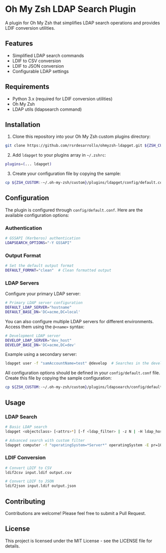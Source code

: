 # Oh My Zsh LDAP Search Plugin

A plugin for Oh My Zsh that simplifies LDAP search operations and provides LDIF conversion utilities.

## Features

- Simplified LDAP search commands
- LDIF to CSV conversion
- LDIF to JSON conversion
- Configurable LDAP settings

## Requirements

- Python 3.x (required for LDIF conversion utilities)
- Oh My Zsh
- LDAP utils (ldapsearch command)

## Installation

1. Clone this repository into your Oh My Zsh custom plugins directory:

```bash
git clone https://github.com/rsrdesarrollo/ohmyzsh-ldapget.git ${ZSH_CUSTOM:-~/.oh-my-zsh/custom}/plugins/ldapget
```

2. Add `ldapget` to your plugins array in `~/.zshrc`:

```bash
plugins=(... ldapget)
```

3. Create your configuration file by copying the sample:

```bash
cp ${ZSH_CUSTOM:-~/.oh-my-zsh/custom}/plugins/ldapget/config/default.conf.sample ${ZSH_CUSTOM:-~/.oh-my-zsh/custom}/plugins/ldapget/config/default.conf
```

## Configuration

The plugin is configured through `config/default.conf`. Here are the available configuration options:

### Authentication

```bash
# GSSAPI (Kerberos) authentication
LDAPSEARCH_OPTIONS="-Y GSSAPI"
```

### Output Format

```bash
# Set the default output format
DEFAULT_FORMAT="clean"  # Clean formatted output
```

### LDAP Servers

Configure your primary LDAP server:

```bash
# Primary LDAP server configuration
DEFAULT_LDAP_SERVER="hostname"
DEFAULT_BASE_DN='DC=acme,DC=local'
```

You can also configure multiple LDAP servers for different environments. Access them using the `@<name>` syntax:

```bash
# Development LDAP server
DEVELOP_LDAP_SERVER="dev_host"
DEVELOP_BASE_DN='DC=acme,DC=dev'
```

Example using a secondary server:

```bash
ldapget user -f "samAccountName=test" @develop  # Searches in the development LDAP server
```

All configuration options should be defined in your `config/default.conf` file. Create this file by copying the sample configuration:

```bash
cp ${ZSH_CUSTOM:-~/.oh-my-zsh/custom}/plugins/ldapsearch/config/default.conf.sample ${ZSH_CUSTOM:-~/.oh-my-zsh/custom}/plugins/ldapsearch/config/default.conf
```

## Usage

### LDAP Search

```bash
# Basic LDAP search
ldapget <objectclass> [<attrs>*] [-f <ldap_filter> | -z N | -H ldap_host | -b base_dn | --format <clean|bof|raw>] [@server]

# Advanced search with custom filter
ldapget computer -f "operatingSystem=*Server*" operatingSystem -E pr=1000/noprompt
```

### LDIF Conversion

```bash
# Convert LDIF to CSV
ldif2csv input.ldif output.csv

# Convert LDIF to JSON
ldif2json input.ldif output.json
```

## Contributing

Contributions are welcome! Please feel free to submit a Pull Request.

## License

This project is licensed under the MIT License - see the LICENSE file for details.
